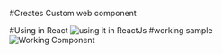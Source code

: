 #Creates Custom web component

#Using in React
![using it in ReactJs](https://user-images.githubusercontent.com/18569992/75908793-bbcf5100-5e42-11ea-99f4-9cc8acbc6b65.png)
#working sample
![Working Component](https://user-images.githubusercontent.com/18569992/75908722-99d5ce80-5e42-11ea-9bdb-50a558981cc5.png)